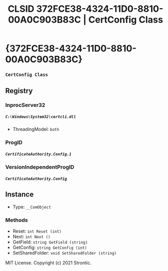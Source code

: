 ﻿---
title: "CLSID 372FCE38-4324-11D0-8810-00A0C903B83C | CertConfig Class"
excerpt: What is COM-Object CLSID 372FCE38-4324-11D0-8810-00A0C903B83C?
---

# {372FCE38-4324-11D0-8810-00A0C903B83C}

### `CertConfig Class`

## Registry


### InprocServer32

##### `C:\Windows\System32\certcli.dll`
* ThreadingModel: `both`

### ProgID

##### `CertificateAuthority.Config.1`

### VersionIndependentProgID

##### `CertificateAuthority.Config`

## Instance

* Type: `__ComObject`

### Methods

* Reset: `int Reset (int)`
* Next: `int Next ()`
* GetField: `string GetField (string)`
* GetConfig: `string GetConfig (int)`
* SetSharedFolder: `void SetSharedFolder (string)`

MIT License. Copyright (c) 2021 Strontic.



